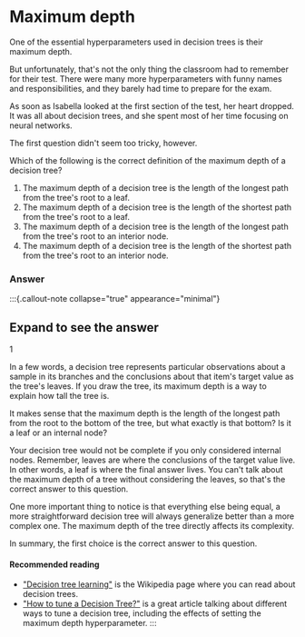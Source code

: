 # Maximum depth

One of the essential hyperparameters used in decision trees is their maximum depth.

But unfortunately, that's not the only thing the classroom had to remember for their test. There were many more hyperparameters with funny names and responsibilities, and they barely had time to prepare for the exam.

As soon as Isabella looked at the first section of the test, her heart dropped. It was all about decision trees, and she spent most of her time focusing on neural networks.

The first question didn't seem too tricky, however.

Which of the following is the correct definition of the maximum depth of a decision tree?  
1. The maximum depth of a decision tree is the length of the longest path from the tree's root to a leaf.  
2. The maximum depth of a decision tree is the length of the shortest path from the tree's root to a leaf.  
3. The maximum depth of a decision tree is the length of the longest path from the tree's root to an interior node.  
4. The maximum depth of a decision tree is the length of the shortest path from the tree's root to an interior node.  

### Answer
:::{.callout-note collapse="true" appearance="minimal"}
## Expand to see the answer

1

In a few words, a decision tree represents particular observations about a sample in its branches and the conclusions about that item's target value as the tree's leaves. If you draw the tree, its maximum depth is a way to explain how tall the tree is.

It makes sense that the maximum depth is the length of the longest path from the root to the bottom of the tree, but what exactly is that bottom? Is it a leaf or an internal node?

Your decision tree would not be complete if you only considered internal nodes. Remember, leaves are where the conclusions of the target value live. In other words, a leaf is where the final answer lives. You can't talk about the maximum depth of a tree without considering the leaves, so that's the correct answer to this question.

One more important thing to notice is that everything else being equal, a more straightforward decision tree will always generalize better than a more complex one. The maximum depth of the tree directly affects its complexity.

In summary, the first choice is the correct answer to this question.

#### Recommended reading

* ["Decision tree learning"](https://en.wikipedia.org/wiki/Decision_tree_learning) is the Wikipedia page where you can read about decision trees.
* ["How to tune a Decision Tree?"](https://towardsdatascience.com/how-to-tune-a-decision-tree-f03721801680) is a great article talking about different ways to tune a decision tree, including the effects of setting the maximum depth hyperparameter.
:::
